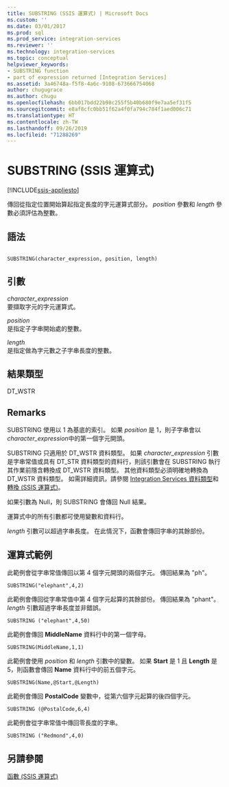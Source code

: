 ```yaml
---
title: SUBSTRING (SSIS 運算式) | Microsoft Docs
ms.custom: ''
ms.date: 03/01/2017
ms.prod: sql
ms.prod_service: integration-services
ms.reviewer: ''
ms.technology: integration-services
ms.topic: conceptual
helpviewer_keywords:
- SUBSTRING function
- part of expression returned [Integration Services]
ms.assetid: 3a46748a-f5f8-4a6c-9108-673666754068
author: chugugrace
ms.author: chugu
ms.openlocfilehash: 6bb017bdd22b98c255f5b40b680f9e7aa5ef31f5
ms.sourcegitcommit: e8af8cfc0bb51f62a4f0fa794c784f1aed006c71
ms.translationtype: HT
ms.contentlocale: zh-TW
ms.lasthandoff: 09/26/2019
ms.locfileid: "71288269"
---
```

# <a name="substring-ssis-expression"></a>SUBSTRING (SSIS 運算式)

[!INCLUDE[ssis-appliesto](../../includes/ssis-appliesto-ssvrpluslinux-asdb-asdw-xxx.md)]


  傳回從指定位置開始算起指定長度的字元運算式部分。 *position* 參數和 *length* 參數必須評估為整數。  
  
## <a name="syntax"></a>語法  
  
```  
  
SUBSTRING(character_expression, position, length)  
```  
  
## <a name="arguments"></a>引數  
 *character_expression*  
 要擷取字元的字元運算式。  
  
 *position*  
 是指定子字串開始處的整數。  
  
 *length*  
 是指定做為字元數之子字串長度的整數。  
  
## <a name="result-types"></a>結果類型  
 DT_WSTR  
  
## <a name="remarks"></a>Remarks  
 SUBSTRING 使用以 1 為基底的索引。 如果 *position* 是 1，則子字串會以 *character_expression*中的第一個字元開頭。  
  
 SUBSTRING 只適用於 DT_WSTR 資料類型。 如果 *character_expression* 引數是字串常值或具有 DT_STR 資料類型的資料行，則該引數會在 SUBSTRING 執行其作業前隱含轉換成 DT_WSTR 資料類型。 其他資料類型必須明確地轉換為 DT_WSTR 資料類型。 如需詳細資訊，請參閱 [Integration Services 資料類型](../../integration-services/data-flow/integration-services-data-types.md)和[轉換 &#40;SSIS 運算式&#41;](../../integration-services/expressions/cast-ssis-expression.md)。  
  
 如果引數為 Null，則 SUBSTRING 會傳回 Null 結果。  
  
 運算式中的所有引數都可使用變數和資料行。  
  
 *length* 引數可以超過字串長度。 在此情況下，函數會傳回字串的其餘部份。  
  
## <a name="expression-examples"></a>運算式範例  
 此範例會從字串常值傳回以第 4 個字元開頭的兩個字元。 傳回結果為 "ph"。  
  
```  
SUBSTRING("elephant",4,2)  
```  
  
 此範例會傳回從字串常值中第 4 個字元起算的其餘部份。 傳回結果為 "phant"。 *length* 引數超過字串長度並非錯誤。  
  
```  
SUBSTRING ("elephant",4,50)  
```  
  
 此範例會傳回 **MiddleName** 資料行中的第一個字母。  
  
```  
SUBSTRING(MiddleName,1,1)  
```  
  
 此範例會使用 *position* 和 *length* 引數中的變數。 如果 **Start** 是 1 且 **Length** 是 5，則函數會傳回 **Name** 資料行中的前五個字元。  
  
```  
SUBSTRING(Name,@Start,@Length)  
```  
  
 此範例會傳回 **PostalCode** 變數中，從第六個字元起算的後四個字元。  
  
```  
SUBSTRING (@PostalCode,6,4)  
```  
  
 此範例會從字串常值中傳回零長度的字串。  
  
```  
SUBSTRING ("Redmond",4,0)  
```  
  
## <a name="see-also"></a>另請參閱  
 [函數 &#40;SSIS 運算式&#41;](../../integration-services/expressions/functions-ssis-expression.md)  
  
  
